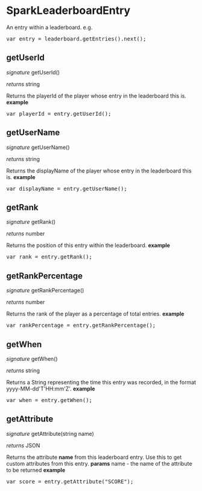 # SparkLeaderboardEntry

An entry within a leaderboard.
e.g.
<pre rel="highlighter" code-brush="js" contenteditable="false">var entry = leaderboard.getEntries().next();</pre>


## getUserId

_signature_ getUserId()</p>
_returns_ string</p>

Returns the playerId of the player whose entry in the leaderboard this is.
<b>example</b>
<pre rel="highlighter" code-brush="js" contenteditable="false">var playerId = entry.getUserId();</pre>

## getUserName

_signature_ getUserName()</p>
_returns_ string</p>

Returns the displayName of the player whose entry in the leaderboard this is.
<b>example</b>
<pre rel="highlighter" code-brush="js" contenteditable="false">var displayName = entry.getUserName();</pre>

## getRank

_signature_ getRank()</p>
_returns_ number</p>

Returns the position of this entry within the leaderboard.
<b>example</b>
<pre rel="highlighter" code-brush="js" contenteditable="false">var rank = entry.getRank();</pre>

## getRankPercentage

_signature_ getRankPercentage()</p>
_returns_ number</p>

Returns the rank of the player as a percentage of total entries.
<b>example</b>
<pre rel="highlighter" code-brush="js" contenteditable="false">var rankPercentage = entry.getRankPercentage();</pre>

## getWhen

_signature_ getWhen()</p>
_returns_ string</p>

Returns a String representing the time this entry was recorded, in the format yyyy-MM-dd'T'HH:mm'Z'.
<b>example</b>
<pre rel="highlighter" code-brush="js" contenteditable="false">var when = entry.getWhen();</pre>

## getAttribute

_signature_ getAttribute(string name)</p>
_returns_ JSON</p>

Returns the attribute <b>name</b> from this leaderboard entry.  Use this to get custom attributes from this entry.
<b>params</b>
name - the name of the attribute to be returned
<b>example</b>
<pre rel="highlighter" code-brush="js" contenteditable="false">var score = entry.getAttribute("SCORE");</pre>
